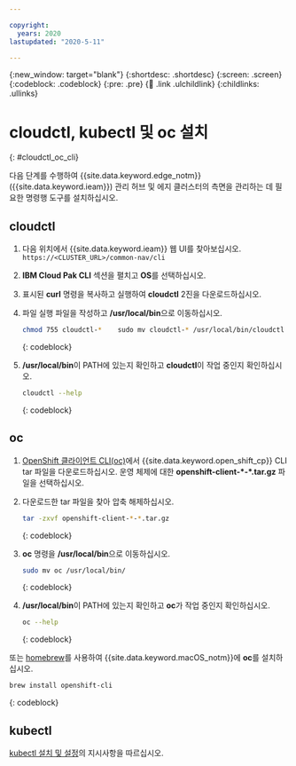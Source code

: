```yaml
---

copyright:
  years: 2020
lastupdated: "2020-5-11"

---
```


{:new_window: target="blank"}
{:shortdesc: .shortdesc}
{:screen: .screen}
{:codeblock: .codeblock}
{:pre: .pre}
{:child: .link .ulchildlink}
{:childlinks: .ullinks}

# cloudctl, kubectl 및 oc 설치
{: #cloudctl_oc_cli}

다음 단계를 수행하여 {{site.data.keyword.edge_notm}}({{site.data.keyword.ieam}}) 관리 허브 및 에지 클러스터의 측면을 관리하는 데 필요한 명령행 도구를 설치하십시오.

## cloudctl

1. 다음 위치에서 {{site.data.keyword.ieam}} 웹 UI를 찾아보십시오. `https://<CLUSTER_URL>/common-nav/cli`

2. **IBM Cloud Pak CLI** 섹션을 펼치고 **OS**를 선택하십시오.

3. 표시된 **curl** 명령을 복사하고 실행하여 **cloudctl** 2진을 다운로드하십시오.

4. 파일 실행 파일을 작성하고 **/usr/local/bin**으로 이동하십시오.
  
   ```bash
   chmod 755 cloudctl-*    sudo mv cloudctl-* /usr/local/bin/cloudctl
   ```
   {: codeblock}

5. **/usr/local/bin**이 PATH에 있는지 확인하고 **cloudctl**이 작업 중인지 확인하십시오.
  
   ```bash
   cloudctl --help
   ```
   {: codeblock}

## oc

1. [OpenShift 클라이언트 CLI(oc)](https://mirror.openshift.com/pub/openshift-v4/clients/ocp/latest/)에서 {{site.data.keyword.open_shift_cp}} CLI tar 파일을 다운로드하십시오. 운영 체제에 대한 **openshift-client-\*-\*.tar.gz** 파일을 선택하십시오.

2. 다운로드한 tar 파일을 찾아 압축 해제하십시오.
  
   ```bash
   tar -zxvf openshift-client-*-*.tar.gz
   ```
   {: codeblock}

3. **oc** 명령을 **/usr/local/bin**으로 이동하십시오.
  
   ```bash
   sudo mv oc /usr/local/bin/
   ```
   {: codeblock}

4. **/usr/local/bin**이 PATH에 있는지 확인하고 **oc**가 작업 중인지 확인하십시오.
  
   ```bash
   oc --help
   ```
   {: codeblock}

또는 [homebrew](https://brew.sh/)를 사용하여 {{site.data.keyword.macOS_notm}}에 **oc**를 설치하십시오.
  
   ```bash
   brew install openshift-cli
   ```
   {: codeblock}

## kubectl

[kubectl 설치 및 설정](https://kubernetes.io/docs/tasks/tools/install-kubectl/)의 지시사항을 따르십시오.
